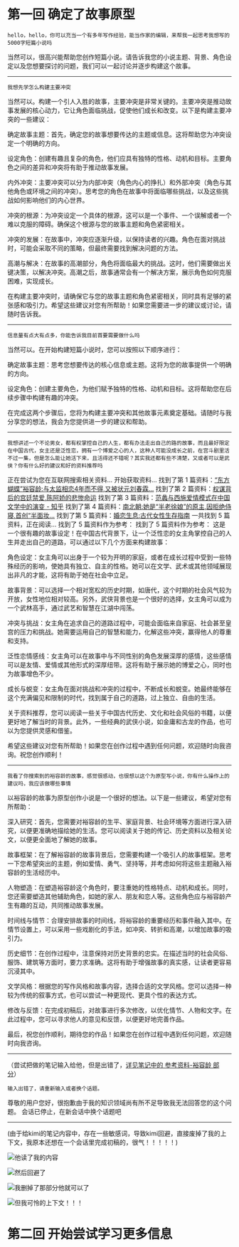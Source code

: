 # 第一回 确定了故事原型
`hello，hello，你可以充当一个有多年写作经验，能当作家的编辑，来帮我一起思考我想写的5000字短篇小说吗`


当然可以，很高兴能帮助您创作短篇小说。请告诉我您的小说主题、背景、角色设定以及您想要探讨的问题，我们可以一起讨论并逐步构建这个故事。

---

`我想先学怎么构建主要冲突`


当然可以。构建一个引人入胜的故事，主要冲突是非常关键的。主要冲突是推动故事发展的核心动力，它让角色面临挑战，促使他们成长和改变。以下是构建主要冲突的一些建议：

确定故事主题：首先，确定您的故事想要传达的主题或信息。这将帮助您为冲突设定一个明确的方向。

设定角色：创建有趣且复杂的角色，他们应具有独特的性格、动机和目标。主要角色之间的差异和冲突将有助于推动故事发展。

内外冲突：主要冲突可以分为内部冲突（角色内心的挣扎）和外部冲突（角色与其他角色或环境之间的冲突）。思考您的角色在故事中将面临哪些挑战，以及这些挑战如何影响他们的内心世界。

冲突的根源：为冲突设定一个具体的根源，这可以是一个事件、一个误解或者一个难以克服的障碍。确保这个根源与您的故事主题和角色紧密相关。

冲突的发展：在故事中，冲突应逐渐升级，以保持读者的兴趣。角色在面对挑战时，可能会采取不同的策略，但最终需要找到解决问题的方法。

高潮与解决：在故事的高潮部分，角色将面临最大的挑战。这时，他们需要做出关键决策，以解决冲突。高潮之后，故事通常会有一个解决方案，展示角色如何克服困难，实现成长。

在构建主要冲突时，请确保它与您的故事主题和角色紧密相关，同时具有足够的紧张感和吸引力。希望这些建议对您有所帮助！如果您需要进一步的建议或讨论，请随时告诉我。

---

`信息量有点大有点多，你能告诉我目前首要需要做什么吗`


当然可以。在开始构建短篇小说时，您可以按照以下顺序进行：

确定故事主题：思考您想要传达的核心信息或主题。这将为您的故事提供一个明确的方向。

设定角色：创建主要角色，为他们赋予独特的性格、动机和目标。这将帮助您在后续步骤中构建有趣的冲突。

在完成这两个步骤后，您将为构建主要冲突和其他故事元素奠定基础。请随时与我分享您的想法，我会为您提供进一步的建议和帮助。

---

`我想讲述一个不论男女，都有权掌控自己的人生，都有办法走出自己的路的故事，而且最好限定在中国古代，女主还是泛性恋，拥有一个博爱之心的人，这种人可能没成长之前，在宫斗剧里活不过一集，但是怎么能让她活下来，且活得还不错呢？其实我还都有些不清楚，又或者可以是武侠？你有什么好的建议和好的资料推荐吗`

正在尝试为您在互联网搜索相关资料...
开始获取资料...
找到了第 1 篇资料：[“东方蝴蝶”裕容龄:与太监相恋4年而不得,又被状元刘春霖...](https://baijiahao.baidu.com/s?id=1777965770205570306&wfr=spider&for=pc)
找到了第 2 篇资料：[权谋背后的宫廷禁爱,陈阿娇的悲惨命运](https://baijiahao.baidu.com/s?id=1778648848705792784&wfr=spider&for=pc)
找到了第 3 篇资料：[范蠡与西施爱情模式在中国文学中的演变 - 知乎](https://zhuanlan.zhihu.com/p/513321943?utm_id=0)
找到了第 4 篇资料：[南北朝:她是“半老徐娘”的原主,因拒绝侍寝,首创“半面妆...](https://www.sohu.com/a/705323077_121165477)
找到了第 5 篇资料：[婚恋生息:古代女性生存指南](https://www.zhihu.com/xen/market/remix/paid_column/1264278141746749440)
一共找到 5 篇资料，正在阅读...
找到了 5 篇资料作为参考：
找到了 5 篇资料作为参考：
这是一个很有趣的故事设定！在中国古代背景下，让一个泛性恋的女主角掌控自己的人生并走出自己的道路，可以通过以下几个方面来构建故事：

角色设定：女主角可以出身于一个较为开明的家庭，或者在成长过程中受到一些特殊经历的影响，使她具有独立、自主的性格。她可以在文学、武术或其他领域展现出非凡的才能，这将有助于她在社会中立足。

故事背景：可以选择一个相对宽松的历史时期，如唐代，这个时期的社会风气较为开放，女性地位相对较高。另外，武侠背景也是一个很好的选择，女主角可以成为一个武林高手，通过武艺和智慧在江湖中闯荡。

冲突与挑战：女主角在追求自己的道路过程中，可能会面临来自家庭、社会甚至皇宫的压力和挑战。她需要运用自己的智慧和能力，化解这些冲突，赢得他人的尊重和支持。

泛性恋情感线：女主角可以在故事中与不同性别的角色发展深厚的感情，这些感情可以是友情、爱情或其他形式的深厚纽带。这将有助于展示她的博爱之心，同时也为故事增色不少。

成长与蜕变：女主角在面对挑战和冲突的过程中，不断成长和蜕变。她最终能够在这个充满偏见和限制的时代，找到属于自己的道路，过上独立、自由的生活。

关于资料推荐，您可以阅读一些关于中国古代历史、文化和社会风俗的书籍，以便更好地了解当时的背景。此外，一些经典的武侠小说，如金庸和古龙的作品，也可以为您提供灵感和借鉴。

希望这些建议对您有所帮助！如果您在创作过程中遇到任何问题，欢迎随时向我咨询。祝您创作顺利！

---

`我看了你搜索到的裕容龄的故事，感觉很感动，也很想以这个为原型写小说，你有什么操作上的建议吗，我应该做哪些事情`


以裕容龄的故事为原型创作小说是一个很好的想法。以下是一些建议，希望对您有所帮助：

深入研究：首先，您需要对裕容龄的生平、家庭背景、社会环境等方面进行深入研究，以便更准确地描绘她的生活。您可以阅读关于她的传记、历史资料以及相关论文，以便更全面地了解她的故事。

故事框架：在了解裕容龄的故事背景后，您需要构建一个吸引人的故事框架。思考一下您希望突出的主题，例如爱情、勇气、坚持等，并考虑如何将这些主题融入裕容龄的生活经历中。

人物塑造：在塑造裕容龄这个角色时，要注重她的性格特点、动机和成长。同时，您还需要塑造其他辅助角色，如她的家人、朋友和恋人等。这些角色应与裕容龄产生有趣的互动，共同推动故事发展。

时间线与情节：合理安排故事的时间线，将裕容龄的重要经历和事件融入其中。在情节设置上，可以采用一些戏剧化的手法，如冲突、转折和高潮，以增加故事的吸引力。

历史细节：在创作过程中，注意保持对历史背景的忠实。在描述当时的社会风俗、服饰、建筑等方面时，要力求准确。这将有助于增强故事的真实感，让读者更容易沉浸其中。

文学风格：根据您的写作风格和故事内容，选择合适的文学风格。您可以选择一种较为传统的叙事方式，也可以尝试一种更现代、更具个性的表达方式。

修改与反馈：在完成初稿后，对故事进行多次修改，以优化情节、人物和文字。在此过程中，您可以寻求他人的意见和反馈，以便更好地完善作品。

最后，祝您创作顺利，期待您的作品！如果您在创作过程中遇到任何问题，欢迎随时向我咨询。

---
（尝试把做的笔记输入给他，但是出错了，[详见笔记中的 参考资料-裕容龄 部分](../datas/some_notes.md)）

`输入出错了，请重新输入或者换个话题。`

尊敬的用户您好，很抱歉由于我的知识领域尚有所不足导致我无法回答您的这个问题。
会话已停止，在新会话中换个话题吧

---

(由于给kimi的笔记内容中，存在一些敏感词，导致kimi回避，直接废掉了我的上下文，我原本还想在一个会话里完成初稿的，很气！！！！！)

![他读了我的内容](imgs/KimiReadIt1.jpg)

![然后回避了](imgs/KimiReadIt2.jpg)

![我删掉了那部分他就可以了](imgs/deleteSomeAnd.jpg)

![但我可怜的上下文！！！](imgs/I_lost_my_context.jpg)

# 第二回 开始尝试学习更多信息
